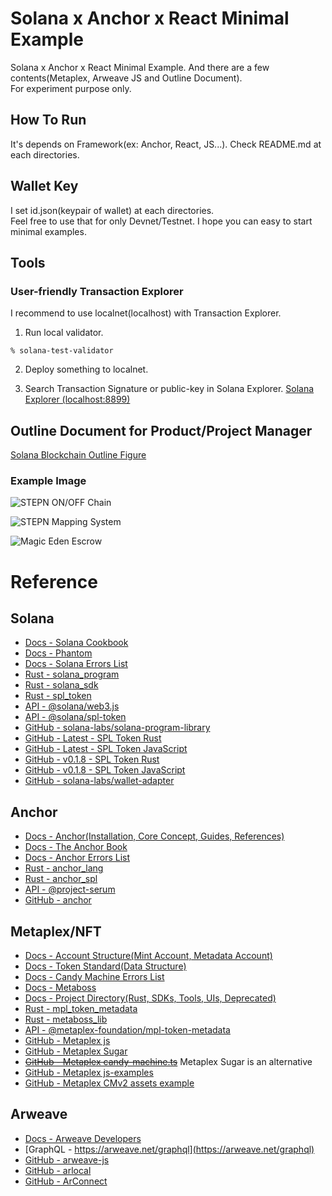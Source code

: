 # Solana x Anchor x React Minimal Example
Solana x Anchor x React Minimal Example. And there are a few contents(Metaplex, Arweave JS and Outline Document).  
For experiment purpose only.

## How To Run
It's depends on Framework(ex: Anchor, React, JS...). Check README.md at each directories.

## Wallet Key
I set id.json(keypair of wallet) at each directories.  
Feel free to use that for only Devnet/Testnet. I hope you can easy to start minimal examples.

## Tools
### User-friendly Transaction Explorer
I recommend to use localnet(localhost) with Transaction Explorer.

1. Run local validator.
```
% solana-test-validator
```

2. Deploy something to localnet.

3. Search Transaction Signature or public-key in Solana Explorer.
[Solana Explorer (localhost:8899)](https://explorer.solana.com/?cluster=custom)

## Outline Document for Product/Project Manager
[Solana Blockchain Outline Figure](https://github.com/256hax/solana-anchor-react-minimal-example/blob/main/docs/Solana_Blockchain_Outline_Figure.pptx)

### Example Image
![STEPN ON/OFF Chain](https://github.com/256hax/solana-anchor-react-minimal-example/blob/main/docs/screenshot/stepn-screenshot.png?raw=true)  

![STEPN Mapping System](https://github.com/256hax/solana-anchor-react-minimal-example/blob/main/docs/screenshot/stepn-mapping-system.png?raw=true)  

![Magic Eden Escrow](https://github.com/256hax/solana-anchor-react-minimal-example/blob/main/docs/screenshot/magiceden-accounts.png?raw=true)

# Reference
## Solana
- [Docs - Solana Cookbook](https://solanacookbook.com/)
- [Docs - Phantom](https://docs.phantom.app/)
- [Docs - Solana Errors List](https://github.com/solana-labs/solana/blob/master/sdk/src/transaction/error.rs)
- [Rust - solana_program](https://docs.rs/solana-program/latest/solana_program/)
- [Rust - solana_sdk](https://docs.rs/solana-sdk/latest/solana_sdk/)
- [Rust - spl_token](https://docs.rs/spl-token/latest/spl_token/)
- [API - @solana/web3.js](https://solana-labs.github.io/solana-web3.js/modules.html)
- [API - @solana/spl-token](https://solana-labs.github.io/solana-program-library/token/js/)
- [GitHub - solana-labs/solana-program-library](https://github.com/solana-labs/solana-program-library)
- [GitHub - Latest - SPL Token Rust](https://github.com/solana-labs/solana-program-library/blob/master/token/program/src/instruction.rs)
- [GitHub - Latest - SPL Token JavaScript](https://github.com/solana-labs/solana-program-library/tree/master/token/js/src/actions)
- [GitHub - v0.1.8 - SPL Token Rust](https://github.com/solana-labs/solana-program-library/blob/%40solana/spl-token%40v0.1.8/token/program/src/instruction.rs)
- [GitHub - v0.1.8 - SPL Token JavaScript](https://github.com/solana-labs/solana-program-library/blob/%40solana/spl-token%40v0.1.8/token/js/client/token.js)
- [GitHub - solana-labs/wallet-adapter](https://github.com/solana-labs/wallet-adapter)

## Anchor
- [Docs - Anchor(Installation, Core Concept, Guides, References)](https://www.anchor-lang.com/)
- [Docs - The Anchor Book](https://book.anchor-lang.com/)
- [Docs - Anchor Errors List](https://anchor.so/errors)
- [Rust - anchor_lang](https://docs.rs/anchor-lang/latest/anchor_lang/)
- [Rust - anchor_spl](https://docs.rs/anchor-spl/latest/anchor_spl/index.html)
- [API - @project-serum](https://github.com/project-serum/serum-ts/tree/master/packages)
- [GitHub - anchor](https://github.com/coral-xyz/anchor)

## Metaplex/NFT
- [Docs - Account Structure(Mint Account, Metadata Account)](https://docs.metaplex.com/programs/token-metadata/)
- [Docs - Token Standard(Data Structure)](https://docs.metaplex.com/programs/token-metadata/token-standard)
- [Docs - Candy Machine Errors List](https://docs.metaplex.com/candy-machine-v1/cm-errors)
- [Docs - Metaboss](https://metaboss.rs/)
- [Docs - Project Directory(Rust, SDKs, Tools, UIs, Deprecated)](https://github.com/metaplex-foundation/metaplex)
- [Rust - mpl_token_metadata](https://docs.rs/mpl-token-metadata/latest/mpl_token_metadata/all.html)
- [Rust - metaboss_lib](https://docs.rs/metaboss_lib/latest/metaboss_lib/)
- [API - @metaplex-foundation/mpl-token-metadata](https://metaplex-foundation.github.io/metaplex-program-library/docs/token-metadata/index.html)
- [GitHub - Metaplex js](https://github.com/metaplex-foundation/js)
- [GitHub - Metaplex Sugar](https://github.com/metaplex-foundation/sugar)
- ~~[GitHub - Metaplex candy-machine.ts](https://github.com/metaplex-foundation/metaplex/blob/master/js/packages/candy-machine-ui/src/candy-machine.ts)~~ Metaplex Sugar is an alternative
- [GitHub - Metaplex js-examples](https://github.com/metaplex-foundation/js-examples)
- [GitHub - Metaplex CMv2 assets example](https://github.com/metaplex-foundation/metaplex/tree/master/js/packages/cli/example-assets)

## Arweave
- [Docs - Arweave Developers](https://docs.arweave.org/developers/)
- [GraphQL - https://arweave.net/graphql](https://arweave.net/graphql)
- [GitHub - arweave-js](https://github.com/ArweaveTeam/arweave-js)
- [GitHub - arlocal](https://github.com/textury/arlocal)
- [GitHub - ArConnect](https://github.com/th8ta/ArConnect)
